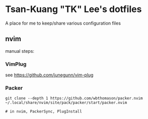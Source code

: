 # Tsan-Kuang "TK" Lee's dotfiles

A place for me to keep/share various configuration files

## nvim

manual steps:
### VimPlug
see 
https://github.com/junegunn/vim-plug
### Packer

```
git clone --depth 1 https://github.com/wbthomason/packer.nvim ~/.local/share/nvim/site/pack/packer/start/packer.nvim

# in nvim, PackerSync, PlugInstall
```
